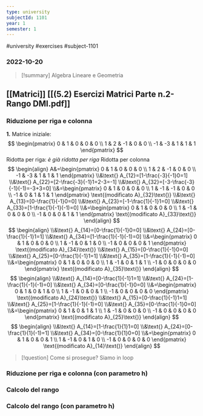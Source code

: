 ```yaml
---
type: university
subjectId: 1101
year: 1
semester: 1
---
```

#university #exercises #subject-1101
### 2022-10-20
> [!summary] Algebra Lineare e Geometria

## [[Matrici]] [[(5.2) Esercizi Matrici Parte n.2- Rango DMI.pdf]]
### Riduzione per riga e colonna
**1.**
Matrice iniziale:
$$
\begin{pmatrix}
0 & 1 & 0 & 0 & 0 \\ 1 & 2 & -1 & 0 & 0 \\ -1 & -3 & 1 & 1 & 1
\end{pmatrix}
$$
Ridotta per riga:
	*è già ridotta per riga*
Ridotta per colonna
$$
\begin{align}
A&=\begin{pmatrix}
0 & 1 & 0 & 0 & 0 \\ 1 & 2 & -1 & 0 & 0 \\ -1 & -3 & 1 & 1 & 1
\end{pmatrix}
\\&\text{} A_{12}=[1-\frac{-3}{-1}0=1]
\\&\text{} A_{22}=[2-\frac{-3}{-1}1=2-3=-1]
\\&\text{} A_{32}=[-3-\frac{-3}{-1}(-1)=-3+3=0]
\\&=\begin{pmatrix}
0 & 1 & 0 & 0 & 0 \\ 1 & -1 & -1 & 0 & 0 \\ -1 & 0 & 1 & 1 & 1
\end{pmatrix} \text{(modificato A}_{32}\text{)}
\\&\text{} A_{13}=[0-\frac{1}{-1}0=0]
\\&\text{} A_{23}=[-1-\frac{1}{-1}1=0]
\\&\text{} A_{33}=[1-\frac{1}{-1}(-1)=0]
\\&=\begin{pmatrix}
0 & 1 & 0 & 0 & 0 \\ 1 & -1 & 0 & 0 & 0 \\ -1 & 0 & 0 & 1 & 1
\end{pmatrix} \text{(modificato A}_{33}\text{)}
\end{align}
$$
$$
\begin{align}
\\&\text{} A_{14}=[0-\frac{1}{-1}0=0]
\\&\text{} A_{24}=[0-\frac{1}{-1}1=1]
\\&\text{} A_{34}=[1-\frac{1}{-1}(-1)=0]
\\&=\begin{pmatrix}
0 & 1 & 0 & 0 & 0 \\ 1 & -1 & 0 & 1 & 0 \\ -1 & 0 & 0 & 0 & 1
\end{pmatrix} \text{(modificato A}_{34}\text{)}
\\&\text{} A_{15}=[0-\frac{1}{-1}0=0]
\\&\text{} A_{25}=[0-\frac{1}{-1}1=1]
\\&\text{} A_{35}=[1-\frac{1}{-1}(-1)=0]
\\&=\begin{pmatrix}
0 & 1 & 0 & 0 & 0 \\ 1 & -1 & 0 & 1 & 1 \\ -1 & 0 & 0 & 0 & 0
\end{pmatrix} \text{(modificato A}_{35}\text{)}
\end{align}
$$
$$
\begin{align}
\\&\text{} A_{14}=[0-\frac{1}{-1}1=1]
\\&\text{} A_{24}=[1-\frac{1}{-1}(-1)=0]
\\&\text{} A_{34}=[0-\frac{1}{-1}0=0]
\\&=\begin{pmatrix}
0 & 1 & 0 & 1 & 0 \\ 1 & -1 & 0 & 0 & 1 \\ -1 & 0 & 0 & 0 & 0
\end{pmatrix} \text{(modificato A}_{24}\text{)}
\\&\text{} A_{15}=[0-\frac{1}{-1}1=1]
\\&\text{} A_{25}=[1-\frac{1}{-1}(-1)=0]
\\&\text{} A_{35}=[0-\frac{1}{-1}0=0]
\\&=\begin{pmatrix}
0 & 1 & 0 & 1 & 1 \\ 1 & -1 & 0 & 0 & 0 \\ -1 & 0 & 0 & 0 & 0
\end{pmatrix} \text{(modificato A}_{25}\text{)}
\end{align}
$$
$$
\begin{align}
\\&\text{} A_{14}=[1-\frac{1}{1}1=0]
\\&\text{} A_{24}=[0-\frac{1}{1}(-1)=1]
\\&\text{} A_{34}=[0-\frac{1}{1}0=0]
\\&=\begin{pmatrix}
0 & 1 & 0 & 0 & 1 \\ 1 & -1 & 0 & 1 & 0 \\ -1 & 0 & 0 & 0 & 0
\end{pmatrix} \text{(modificato A}_{14}\text{)}
\end{align}
$$
> [!question] Come si prosegue? Siamo in loop
### Riduzione per riga e colonna (con parametro h)
### Calcolo del rango

### Calcolo del rango (con parametro h)
